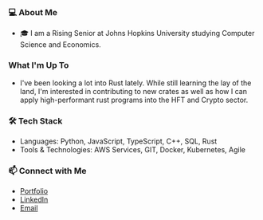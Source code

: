 ### 💻 About Me
-  🎓 I am a Rising Senior at Johns Hopkins University studying Computer Science and Economics.

### What I'm Up To
- I've been looking a lot into Rust lately. While still learning the lay of the land, I'm interested in contributing to new crates as well as how I can apply high-performant rust programs into the HFT and Crypto sector.

### 🛠 Tech Stack
- Languages: Python, JavaScript, TypeScript, C++, SQL, Rust
- Tools & Technologies: AWS Services, GIT, Docker, Kubernetes, Agile

### 📫 Connect with Me
- [Portfolio](averyclapp.com)
- [LinkedIn](https://www.linkedin.com/in/avery-clapp-062289245/)
- [Email](mailto:aclapp1@jh.edu)
